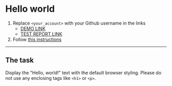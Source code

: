 # Hello world
1. Replace `<your_account>` with your Github username in the links
    - [DEMO LINK](https://Nazar-Kudatsky.github.io/layout_hello-world/) <br>
    - [TEST REPORT LINK](https://Nazar-Kudatsky.github.io/layout_hello-world/report/html_report/)
2. Follow [this instructions](https://mate-academy.github.io/layout_task-guideline/)
___

## The task 
Display the "Hello, world!" text with the default browser styling. Please do not 
use any enclosing tags like `<h1>` or `<p>`.
